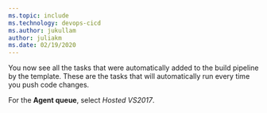 ```yaml
---
ms.topic: include
ms.technology: devops-cicd
ms.author: jukullam
author: juliakm
ms.date: 02/19/2020
---
```


You now see all the tasks that were automatically added to the build pipeline by the template. These are the tasks that will automatically run every time you push code changes.

For the **Agent queue**, select _Hosted VS2017_.
